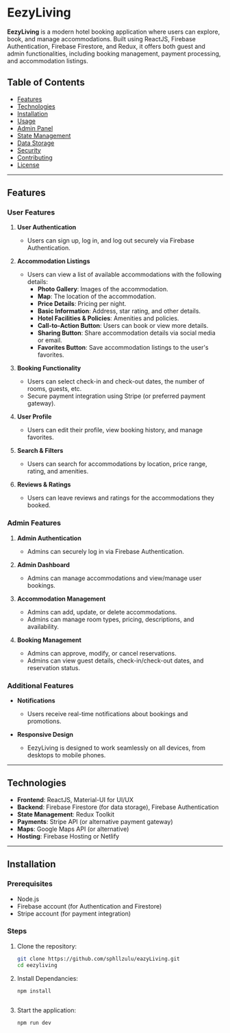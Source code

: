 # EezyLiving

**EezyLiving** is a modern hotel booking application where users can explore, book, and manage accommodations. Built using ReactJS, Firebase Authentication, Firebase Firestore, and Redux, it offers both guest and admin functionalities, including booking management, payment processing, and accommodation listings.

## Table of Contents

- [Features](#features)
- [Technologies](#technologies)
- [Installation](#installation)
- [Usage](#usage)
- [Admin Panel](#admin-panel)
- [State Management](#state-management)
- [Data Storage](#data-storage)
- [Security](#security)
- [Contributing](#contributing)
- [License](#license)

---

## Features

### User Features

1. **User Authentication**
   - Users can sign up, log in, and log out securely via Firebase Authentication.
   
2. **Accommodation Listings**
   - Users can view a list of available accommodations with the following details:
     - **Photo Gallery**: Images of the accommodation.
     - **Map**: The location of the accommodation.
     - **Price Details**: Pricing per night.
     - **Basic Information**: Address, star rating, and other details.
     - **Hotel Facilities & Policies**: Amenities and policies.
     - **Call-to-Action Button**: Users can book or view more details.
     - **Sharing Button**: Share accommodation details via social media or email.
     - **Favorites Button**: Save accommodation listings to the user's favorites.
   
3. **Booking Functionality**
   - Users can select check-in and check-out dates, the number of rooms, guests, etc.
   - Secure payment integration using Stripe (or preferred payment gateway).
   
4. **User Profile**
   - Users can edit their profile, view booking history, and manage favorites.
   
5. **Search & Filters**
   - Users can search for accommodations by location, price range, rating, and amenities.
   
6. **Reviews & Ratings**
   - Users can leave reviews and ratings for the accommodations they booked.

### Admin Features

1. **Admin Authentication**
   - Admins can securely log in via Firebase Authentication.

2. **Admin Dashboard**
   - Admins can manage accommodations and view/manage user bookings.
   
3. **Accommodation Management**
   - Admins can add, update, or delete accommodations.
   - Admins can manage room types, pricing, descriptions, and availability.
   
4. **Booking Management**
   - Admins can approve, modify, or cancel reservations.
   - Admins can view guest details, check-in/check-out dates, and reservation status.

### Additional Features

- **Notifications**
  - Users receive real-time notifications about bookings and promotions.
  
- **Responsive Design**
  - EezyLiving is designed to work seamlessly on all devices, from desktops to mobile phones.

---

## Technologies

- **Frontend**: ReactJS, Material-UI for UI/UX
- **Backend**: Firebase Firestore (for data storage), Firebase Authentication
- **State Management**: Redux Toolkit
- **Payments**: Stripe API (or alternative payment gateway)
- **Maps**: Google Maps API (or alternative)
- **Hosting**: Firebase Hosting or Netlify

---

## Installation

### Prerequisites

- Node.js
- Firebase account (for Authentication and Firestore)
- Stripe account (for payment integration)

### Steps

1. Clone the repository:

   ```bash
   git clone https://github.com/sphllzulu/eazyLiving.git
   cd eezyliving

2. Install Dependancies:

   ```bash
   npm install
  

3. Start the application:

   ```bash
   npm run dev
    